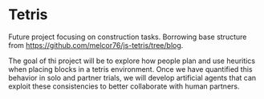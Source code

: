 # Tetris
Future project focusing on construction tasks. 
Borrowing base structure from https://github.com/melcor76/js-tetris/tree/blog.

The goal of thi project will be to explore how people plan and use heuritics when placing blocks in a tetris environment. Once we have quantified this behavior in solo and partner trials, we will develop artificial agents that can exploit these consistencies to better collaborate with human partners.
